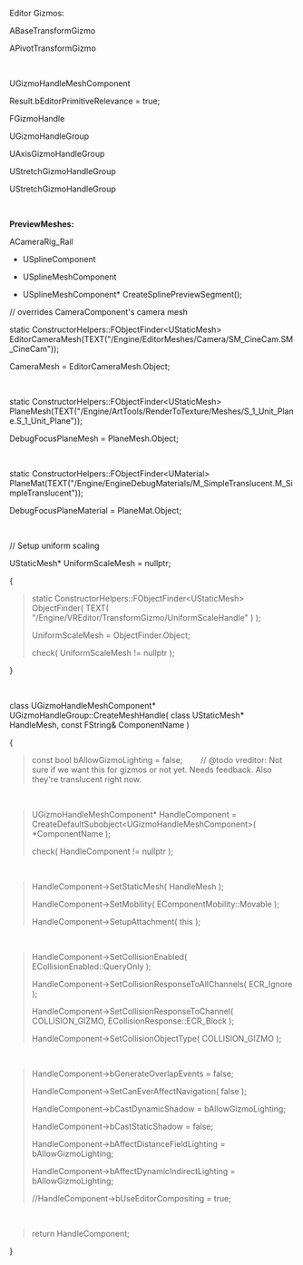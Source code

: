 Editor Gizmos:

ABaseTransformGizmo

APivotTransformGizmo

 

UGizmoHandleMeshComponent

Result.bEditorPrimitiveRelevance = true;

FGizmoHandle

UGizmoHandleGroup

UAxisGizmoHandleGroup

UStretchGizmoHandleGroup

UStretchGizmoHandleGroup

 

**PreviewMeshes:**

ACameraRig\_Rail

-   USplineComponent

-   USplineMeshComponent

-   USplineMeshComponent\* CreateSplinePreviewSegment();

// overrides CameraComponent's camera mesh

static ConstructorHelpers::FObjectFinder&lt;UStaticMesh&gt; EditorCameraMesh(TEXT("/Engine/EditorMeshes/Camera/SM\_CineCam.SM\_CineCam"));

CameraMesh = EditorCameraMesh.Object;

 

static ConstructorHelpers::FObjectFinder&lt;UStaticMesh&gt; PlaneMesh(TEXT("/Engine/ArtTools/RenderToTexture/Meshes/S\_1\_Unit\_Plane.S\_1\_Unit\_Plane"));

DebugFocusPlaneMesh = PlaneMesh.Object;

 

static ConstructorHelpers::FObjectFinder&lt;UMaterial&gt; PlaneMat(TEXT("/Engine/EngineDebugMaterials/M\_SimpleTranslucent.M\_SimpleTranslucent"));

DebugFocusPlaneMaterial = PlaneMat.Object;

 

// Setup uniform scaling

UStaticMesh\* UniformScaleMesh = nullptr;

{

> static ConstructorHelpers::FObjectFinder&lt;UStaticMesh&gt; ObjectFinder( TEXT( "/Engine/VREditor/TransformGizmo/UniformScaleHandle" ) );
>
> UniformScaleMesh = ObjectFinder.Object;
>
> check( UniformScaleMesh != nullptr );

}

 

class UGizmoHandleMeshComponent\* UGizmoHandleGroup::CreateMeshHandle( class UStaticMesh\* HandleMesh, const FString& ComponentName )

{

> const bool bAllowGizmoLighting = false;        // @todo vreditor: Not sure if we want this for gizmos or not yet. Needs feedback. Also they're translucent right now.

 

> UGizmoHandleMeshComponent\* HandleComponent = CreateDefaultSubobject&lt;UGizmoHandleMeshComponent&gt;( \*ComponentName );
>
> check( HandleComponent != nullptr );

 

> HandleComponent-&gt;SetStaticMesh( HandleMesh );
>
> HandleComponent-&gt;SetMobility( EComponentMobility::Movable );
>
> HandleComponent-&gt;SetupAttachment( this );

 

> HandleComponent-&gt;SetCollisionEnabled( ECollisionEnabled::QueryOnly );
>
> HandleComponent-&gt;SetCollisionResponseToAllChannels( ECR\_Ignore );
>
> HandleComponent-&gt;SetCollisionResponseToChannel( COLLISION\_GIZMO, ECollisionResponse::ECR\_Block );
>
> HandleComponent-&gt;SetCollisionObjectType( COLLISION\_GIZMO );

 

> HandleComponent-&gt;bGenerateOverlapEvents = false;
>
> HandleComponent-&gt;SetCanEverAffectNavigation( false );
>
> HandleComponent-&gt;bCastDynamicShadow = bAllowGizmoLighting;
>
> HandleComponent-&gt;bCastStaticShadow = false;
>
> HandleComponent-&gt;bAffectDistanceFieldLighting = bAllowGizmoLighting;
>
> HandleComponent-&gt;bAffectDynamicIndirectLighting = bAllowGizmoLighting;
>
> //HandleComponent-&gt;bUseEditorCompositing = true;

 

> return HandleComponent;

}
